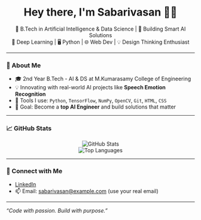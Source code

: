 <h1 align="center">Hey there, I'm Sabarivasan 👨‍💻</h1>

<p align="center">
  🚀 B.Tech in Artificial Intelligence & Data Science | 🎯 Building Smart AI Solutions<br>
  🧠 Deep Learning | 🖥️ Python | 🌐 Web Dev | 💡 Design Thinking Enthusiast
</p>

---

### 🌟 About Me

- 🎓 2nd Year B.Tech - AI & DS at M.Kumarasamy College of Engineering
- 💡 Innovating with real-world AI projects like **Speech Emotion Recognition**
- 🔧 Tools I use: `Python`, `TensorFlow`, `NumPy`, `OpenCV`, `Git`, `HTML`, `CSS`
- 🚀 Goal: Become a **top AI Engineer** and build solutions that matter

---

### 📈 GitHub Stats

<p align="center">
  <img src="https://github-readme-stats.vercel.app/api?username=sabarivasan-j&show_icons=true&theme=tokyonight" alt="GitHub Stats" />
  <br/>
  <img src="https://github-readme-stats.vercel.app/api/top-langs/?username=sabarivasan-j&layout=compact&theme=tokyonight" alt="Top Languages" />
</p>

---

### 🔗 Connect with Me

- [LinkedIn](https://www.linkedin.com/in/sabarivasan-j)
- 📫 Email: sabarivasan@example.com (use your real email)

---

*“Code with passion. Build with purpose.”*

<!--
**Sabarivasan-12/Sabarivasan-12** is a ✨ _special_ ✨ repository because its `README.md` (this file) appears on your GitHub profile.

Here are some ideas to get you started:

- 🔭 I’m currently working on ...
- 🌱 I’m currently learning ...
- 👯 I’m looking to collaborate on ...
- 🤔 I’m looking for help with ...
- 💬 Ask me about ...
- 📫 How to reach me: ...
- 😄 Pronouns: ...
- ⚡ Fun fact: ...
-->
